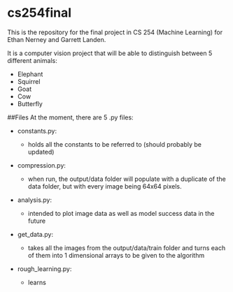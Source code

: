 # cs254final

This is the repository for the final project in CS 254 (Machine Learning) for Ethan Nerney and Garrett Landen.

It is a computer vision project that will be able to distinguish between 5 different animals:
- Elephant
- Squirrel
- Goat
- Cow
- Butterfly



##Files
At the moment, there are 5 .py files:   
- constants.py:
    - holds all the constants to be referred to (should probably be updated)
- compression.py:
    - when run, the output/data folder will populate with a duplicate of the data folder, but with every image being 64x64 pixels.
    
- analysis.py: 
    - intended to plot image data as well as model success data in the future
  
- get_data.py:
    - takes all the images from the output/data/train folder and turns each of them into 1 dimensional arrays to be 
    given to the algorithm
      
- rough_learning.py:
    - learns